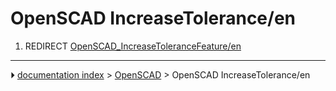 # OpenSCAD IncreaseTolerance/en
1.  REDIRECT [OpenSCAD_IncreaseToleranceFeature/en](OpenSCAD_IncreaseToleranceFeature/en.md)



---
⏵ [documentation index](../README.md) > [OpenSCAD](OpenSCAD_Workbench.md) > OpenSCAD IncreaseTolerance/en
